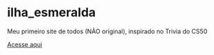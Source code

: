 # ilha_esmeralda
 Meu primeiro site de todos (NÃO original), inspirado no Trivia do CS50

[Acesse aqui](https://danilo-xaxa.github.io/ilha_esmeralda/)
